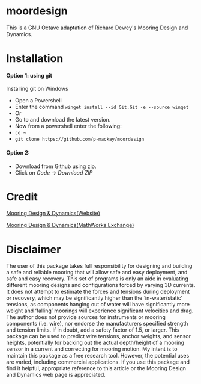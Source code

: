 # moordesign

This is a GNU Octave adaptation of Richard Dewey's Mooring Design and Dynamics. 

# Installation
#### Option 1: using git
Installing git on Windows
- Open a Powershell
- Enter the command `winget install --id Git.Git -e --source winget`
- Or
- Go to [](https://git-scm.com/download/win) and download the latest version.
- Now from a powershell enter the following:
- `cd ~`
- `git clone https://github.com/p-mackay/moordesign`
#### Option 2: 
- Download from Github using zip.
- Click on *Code* -> *Download ZIP* 


# Credit

[Mooring Design & Dynamics(Website)](http://web.uvic.ca/~rdewey/mooring/moordyn.php)

[Mooring Design & Dynamics(MathWorks Exchange)](http://web.uvic.ca/~rdewey/mooring/moordyn.php)


# Disclaimer
The user of this package takes full responsibility for designing and building a safe
and reliable mooring that will allow safe and easy deployment, and safe and easy
recovery. This set of programs is only an aide in evaluating different mooring designs
and configurations forced by varying 3D currents. It does not attempt to estimate
the forces and tensions during deployment or recovery, which may be significantly
higher than the ‘in-water/static’ tensions, as components hanging out of water will
have significantly more weight and ‘falling’ moorings will experience significant
velocities and drag. The author does not provide sources for instruments or mooring
components (i.e. wire), nor endorse the manufacturers specified strength and tension
limits. If in doubt, add a safety factor of 1.5, or larger.
This package can be used to predict wire tensions, anchor weights, and sensor
heights, potentially for backing out the actual depth/height of a mooring sensor in
a current and correcting for mooring motion. My intent is to maintain this package
as a free research tool. However, the potential uses are varied, including commercial
applications. If you use this package and find it helpful, appropriate reference to this
article or the Mooring Design and Dynamics web page is appreciated.
